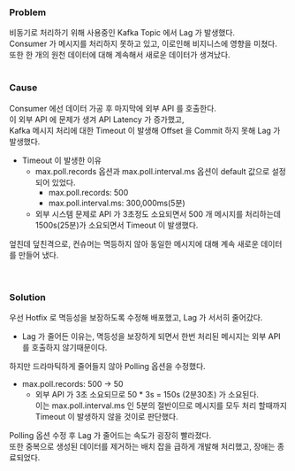 ### Problem
비동기로 처리하기 위해 사용중인 Kafka Topic 에서 Lag 가 발생했다.  
Consumer 가 메시지를 처리하지 못하고 있고, 이로인해 비지니스에 영향을 미쳤다.  
또한 한 개의 원천 데이터에 대해 계속해서 새로운 데이터가 생겨났다.  
<br/>

### Cause
Consumer 에선 데이터 가공 후 마지막에 외부 API 를 호출한다.  
이 외부 API 에 문제가 생겨 API Latency 가 증가했고,  
Kafka 메시지 처리에 대한 Timeout 이 발생해 Offset 을 Commit 하지 못해 Lag 가 발생했다.  
* Timeout 이 발생한 이유
  * max.poll.records 옵션과 max.poll.interval.ms 옵션이 default 값으로 설정되어 있었다.
    * max.poll.records: 500
    * max.poll.interval.ms: 300,000ms(5분)
  * 외부 시스템 문제로 API 가 3초정도 소요되면서 500 개 메시지를 처리하는데 1500s(25분)가 소요되면서 Timeout 이 발생했다.   

엎친데 덮친격으로, 컨슈머는 멱등하지 않아 동일한 메시지에 대해 계속 새로운 데이터를 만들어 냈다.    
<br/>
<br/>

### Solution
우선 Hotfix 로 멱등성을 보장하도록 수정해 배포했고, Lag 가 서서히 줄어갔다.
* Lag 가 줄어든 이유는, 멱등성을 보장하게 되면서 한번 처리된 메시지는 외부 API 를 호출하지 않기때문이다.  

하지만 드라마틱하게 줄어들지 않아 Polling 옵션을 수정했다.
* max.poll.records: 500 -> 50
  * 외부 API 가 3초 소요되므로 50 * 3s = 150s (2분30초) 가 소요된다.  
    이는 max.poll.interval.ms 인 5분의 절반이므로 메시지를 모두 처리 할때까지 Timeout 이 발생하지 않을 것이로 판단했다.

Polling 옵션 수정 후 Lag 가 줄어드는 속도가 굉장히 빨라졌다.  
또한 중복으로 생성된 데이터를 제거하는 배치 잡을 급하게 개발해 처리했고, 장애는 종료되었다.  
<br/>
<br/>
<br/>
